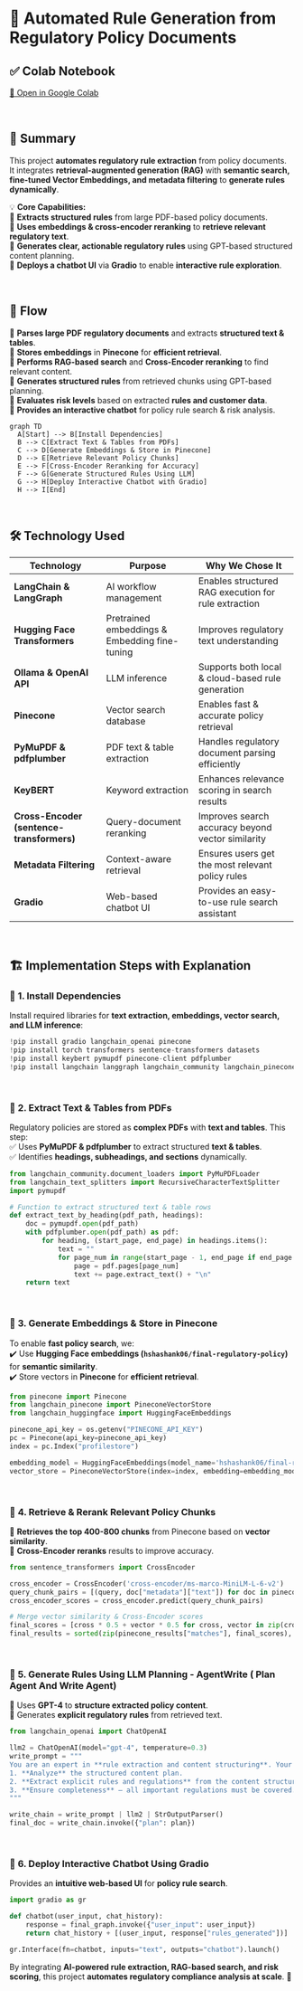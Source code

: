 # 🚀 **Automated Rule Generation from Regulatory Policy Documents**

## ✅ **Colab Notebook**

[🔗 Open in Google Colab](https://colab.research.google.com/drive/1mc22UOrOOEf1cysXujzKvB6r9UotCShx)

<br/>

## 📌 **Summary**

This project **automates regulatory rule extraction** from policy documents. It integrates **retrieval-augmented generation (RAG)** with **semantic search, fine-tuned Vector Embeddings, and metadata filtering** to **generate rules dynamically**.

💡 **Core Capabilities:**  
🔹 **Extracts structured rules** from large PDF-based policy documents.  
🔹 **Uses embeddings & cross-encoder reranking** to **retrieve relevant regulatory text**.  
🔹 **Generates clear, actionable regulatory rules** using GPT-based structured content planning.  
🔹 **Deploys a chatbot UI** via **Gradio** to enable **interactive rule exploration**.

<br/>

## 🌊 **Flow**

🔹 **Parses large PDF regulatory documents** and extracts **structured text & tables**.  
🔹 **Stores embeddings** in **Pinecone** for **efficient retrieval**.  
🔹 **Performs RAG-based search** and **Cross-Encoder reranking** to find relevant content.  
🔹 **Generates structured rules** from retrieved chunks using GPT-based planning.  
🔹 **Evaluates risk levels** based on extracted **rules and customer data**.  
🔹 **Provides an interactive chatbot** for policy rule search & risk analysis.

```mermaid
graph TD
  A[Start] --> B[Install Dependencies]
  B --> C[Extract Text & Tables from PDFs]
  C --> D[Generate Embeddings & Store in Pinecone]
  D --> E[Retrieve Relevant Policy Chunks]
  E --> F[Cross-Encoder Reranking for Accuracy]
  F --> G[Generate Structured Rules Using LLM]
  G --> H[Deploy Interactive Chatbot with Gradio]
  H --> I[End]
```

<br/>

## 🛠️ **Technology Used**

| Technology                                | Purpose                                 | Why We Chose It                                      |
| ----------------------------------------- | --------------------------------------- | ---------------------------------------------------- |
| **LangChain & LangGraph**                 | AI workflow management                  | Enables structured RAG execution for rule extraction |
| **Hugging Face Transformers**             | Pretrained embeddings & Embedding fine-tuning | Improves regulatory text understanding               |
| **Ollama & OpenAI API**                   | LLM inference                           | Supports both local & cloud-based rule generation    |
| **Pinecone**                              | Vector search database                  | Enables fast & accurate policy retrieval             |
| **PyMuPDF & pdfplumber**                  | PDF text & table extraction             | Handles regulatory document parsing efficiently      |
| **KeyBERT**                               | Keyword extraction                      | Enhances relevance scoring in search results         |
| **Cross-Encoder (sentence-transformers)** | Query-document reranking                | Improves search accuracy beyond vector similarity    |
| **Metadata Filtering**                    | Context-aware retrieval                 | Ensures users get the most relevant policy rules     |
| **Gradio**                                | Web-based chatbot UI                    | Provides an easy-to-use rule search assistant        |

<br/>

## 🏗️ **Implementation Steps with Explanation**

### 🔹 **1. Install Dependencies**

Install required libraries for **text extraction, embeddings, vector search, and LLM inference**:

```python
!pip install gradio langchain_openai pinecone
!pip install torch transformers sentence-transformers datasets
!pip install keybert pymupdf pinecone-client pdfplumber
!pip install langchain langgraph langchain_community langchain_pinecone langchain_huggingface
```

<br/>

### 🔹 **2. Extract Text & Tables from PDFs**

Regulatory policies are stored as **complex PDFs** with **text and tables**. This step:  
✅ Uses **PyMuPDF & pdfplumber** to extract structured **text & tables**.  
✅ Identifies **headings, subheadings, and sections** dynamically.

```python
from langchain_community.document_loaders import PyMuPDFLoader
from langchain_text_splitters import RecursiveCharacterTextSplitter
import pymupdf

# Function to extract structured text & table rows
def extract_text_by_heading(pdf_path, headings):
    doc = pymupdf.open(pdf_path)
    with pdfplumber.open(pdf_path) as pdf:
        for heading, (start_page, end_page) in headings.items():
            text = ""
            for page_num in range(start_page - 1, end_page if end_page else len(pdf.pages)):
                page = pdf.pages[page_num]
                text += page.extract_text() + "\n"
    return text
```

<br/>

### 🔹 **3. Generate Embeddings & Store in Pinecone**

To enable **fast policy search**, we:  
✔️ Use **Hugging Face embeddings (`hshashank06/final-regulatory-policy`)** for **semantic similarity**.  
✔️ Store vectors in **Pinecone** for **efficient retrieval**.

```python
from pinecone import Pinecone
from langchain_pinecone import PineconeVectorStore
from langchain_huggingface import HuggingFaceEmbeddings

pinecone_api_key = os.getenv("PINECONE_API_KEY")
pc = Pinecone(api_key=pinecone_api_key)
index = pc.Index("profilestore")

embedding_model = HuggingFaceEmbeddings(model_name='hshashank06/final-regulatory-policy')
vector_store = PineconeVectorStore(index=index, embedding=embedding_model)
```

<br/>

### 🔹 **4. Retrieve & Rerank Relevant Policy Chunks**

🔹 **Retrieves the top 400-800 chunks** from Pinecone based on **vector similarity**.  
🔹 **Cross-Encoder reranks** results to improve accuracy.

```python
from sentence_transformers import CrossEncoder

cross_encoder = CrossEncoder('cross-encoder/ms-marco-MiniLM-L-6-v2')
query_chunk_pairs = [(query, doc["metadata"]["text"]) for doc in pinecone_results["matches"]]
cross_encoder_scores = cross_encoder.predict(query_chunk_pairs)

# Merge vector similarity & Cross-Encoder scores
final_scores = [cross * 0.5 + vector * 0.5 for cross, vector in zip(cross_encoder_scores, vector_scores)]
final_results = sorted(zip(pinecone_results["matches"], final_scores), key=lambda x: x[1], reverse=True)[:500]
```

<br/>

### 🔹 **5. Generate Rules Using LLM Planning - AgentWrite ( Plan Agent And Write Agent)**

🔹 Uses **GPT-4** to **structure extracted policy content**.  
🔹 Generates **explicit regulatory rules** from retrieved text.

```python
from langchain_openai import ChatOpenAI

llm2 = ChatOpenAI(model="gpt-4", temperature=0.3)
write_prompt = """
You are an expert in **rule extraction and content structuring**. Your task is to:
1. **Analyze** the structured content plan.
2. **Extract explicit rules and regulations** from the content structure.
3. **Ensure completeness** — all important regulations must be covered.
"""

write_chain = write_prompt | llm2 | StrOutputParser()
final_doc = write_chain.invoke({"plan": plan})
```

<br/>

### 🔹 **6. Deploy Interactive Chatbot Using Gradio**

Provides an **intuitive web-based UI** for **policy rule search**.

```python
import gradio as gr

def chatbot(user_input, chat_history):
    response = final_graph.invoke({"user_input": user_input})
    return chat_history + [(user_input, response["rules_generated"])]

gr.Interface(fn=chatbot, inputs="text", outputs="chatbot").launch()
```

By integrating **AI-powered rule extraction, RAG-based search, and risk scoring**, this project **automates regulatory compliance analysis at scale**. 🚀
